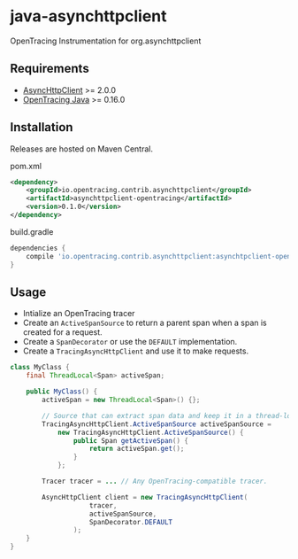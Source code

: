 # java-asynchttpclient

OpenTracing Instrumentation for org.asynchttpclient

## Requirements

- [AsyncHttpClient](https://github.com/AsyncHttpClient/async-http-client) >= 2.0.0
- [OpenTracing Java](https://github.com/opentracing/opentracing-java) >= 0.16.0

## Installation

Releases are hosted on Maven Central.

pom.xml
```xml
<dependency>
    <groupId>io.opentracing.contrib.asynchttpclient</groupId>
    <artifactId>asynchttpclient-opentracing</artifactId>
    <version>0.1.0</version>
</dependency>
```

build.gradle
```groovy
dependencies {
    compile 'io.opentracing.contrib.asynchttpclient:asynchtpclient-opentracing:0.1.0'
}
```

## Usage

- Intialize an OpenTracing tracer
- Create an `ActiveSpanSource` to return a parent span when a span is created for a request.
- Create a `SpanDecorator` or use the `DEFAULT` implementation.
- Create a `TracingAsyncHttpClient` and use it to make requests.

```java
class MyClass {
    final ThreadLocal<Span> activeSpan;

    public MyClass() {
        activeSpan = new ThreadLocal<Span>() {};

        // Source that can extract span data and keep it in a thread-local:
        TracingAsyncHttpClient.ActiveSpanSource activeSpanSource = 
            new TracingAsyncHttpClient.ActiveSpanSource() {
                public Span getActiveSpan() {
                    return activeSpan.get();
                }
            };

        Tracer tracer = ... // Any OpenTracing-compatible tracer.

        AsyncHttpClient client = new TracingAsyncHttpClient(
                    tracer,
                    activeSpanSource,
                    SpanDecorator.DEFAULT
                );
    }
}
```
